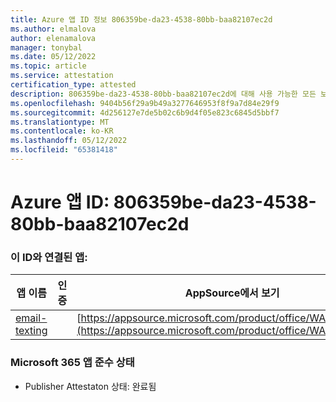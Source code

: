 ```yaml
---
title: Azure 앱 ID 정보 806359be-da23-4538-80bb-baa82107ec2d
ms.author: elmalova
author: elenamalova
manager: tonybal
ms.date: 05/12/2022
ms.topic: article
ms.service: attestation
certification_type: attested
description: 806359be-da23-4538-80bb-baa82107ec2d에 대해 사용 가능한 모든 보안 및 규정 준수 정보입니다.
ms.openlocfilehash: 9404b56f29a9b49a3277646953f8f9a7d84e29f9
ms.sourcegitcommit: 4d256127e7de5b02c6b9d4f05e823c6845d5bbf7
ms.translationtype: MT
ms.contentlocale: ko-KR
ms.lasthandoff: 05/12/2022
ms.locfileid: "65381418"
---
```

# <a name="azure-app-id-806359be-da23-4538-80bb-baa82107ec2d"></a>Azure 앱 ID: 806359be-da23-4538-80bb-baa82107ec2d


### <a name="apps-associated-with-this-id"></a>이 ID와 연결된 앱:
| **앱 이름** | **인증** | **AppSource에서 보기** |
|--------------|---------------|-----------------------|
| [email-texting](../forward/WA200003086.md) |  | [https://appsource.microsoft.com/product/office/WA200003086](https://appsource.microsoft.com/product/office/WA200003086) |

### <a name="microsoft-365-app-compliance-status"></a>Microsoft 365 앱 준수 상태
- Publisher Attestaton 상태: 완료됨
